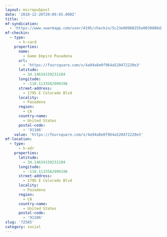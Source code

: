 ```yaml
---
layout: micropubpost
date: '2018-12-26T20:09:45.000Z'
title: ''
mf-syndication:
  - 'https://www.swarmapp.com/user/4195/checkin/5c23e00960255e0039886d2b'
mf-checkin:
  - type:
      - h-card
    properties:
      name:
        - Game Empire Pasadena
      url:
        - 'https://foursquare.com/v/4a94a8e0f964a520472220e3'
      latitude:
        - 34.14634159231104
      longitude:
        - -118.1133562999198
      street-address:
        - 1795 E Colorado Blvd
      locality:
        - Pasadena
      region:
        - CA
      country-name:
        - United States
      postal-code:
        - '91106'
    value: 'https://foursquare.com/v/4a94a8e0f964a520472220e3'
mf-location:
  - type:
      - h-adr
    properties:
      latitude:
        - 34.14634159231104
      longitude:
        - -118.1133562999198
      street-address:
        - 1795 E Colorado Blvd
      locality:
        - Pasadena
      region:
        - CA
      country-name:
        - United States
      postal-code:
        - '91106'
slug: '72585'
category: social
---
```

